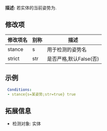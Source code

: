 **描述:** 若实体的当前姿势为.

修改项
---

| 修改项名  | 别称           | 描述                      |
| --------- | -------------- | ------------------------- |
| stance| s | 用于检测的姿势名 |
| strict| str | 是否严格,默认False(否) |

示例
---

```yaml
 Conditions:
 - stance{s=某姿势;str=true} true
```

拓展信息
---

- 检测对象: 实体